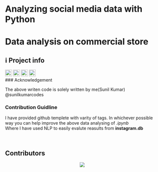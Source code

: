 # Analyzing social media data with Python

# Data analysis on commercial store


<h2>ℹ️ Project info</h2>
<div>

<img alt="Last commit" src="https://img.shields.io/github/last-commit/sunilkumarcodes/Brainwave_Matrix_Intern?color=F05032&logo=git&logoColor&style=for-the-badge" height="22px">
<!--<img alt="Commit activity" src="https://img.shields.io/github/commit-activity/m/carol42/carol42?color=F05032&logo=git&logoColor&style=for-the-badge" height="22px">-->
<a href="https://forthebadge.com"><img src="https://forthebadge.com/images/badges/gluten-free.svg" alt="gluten free" height="22px"></a>
<a href="https://forthebadge.com"><img src="https://forthebadge.com/images/badges/contains-17-coffee-cups.svg" alt="contains cat gifs" height="22px"></a>
<a href="https://forthebadge.com"><img src="https://forthebadge.com/images/badges/powered-by-electricity.svg" alt="powered by electricity" height="22px"></a>
<br>
### Acknowledgement

The above writen code is solely written by me(Sunil Kumar) @sunilkumarcodes


### Contribution Guidline

I have provided github templete with varity of tags.
In whichever possible way you can help improve the above data analysing of *.ipynb* 
<br>
Where I have used NLP to easily evalute reasults from **instagram.db** 

<br>

## Contributors

<p align="center">
  <a href="https://github.com/sunilkumarcodes/Brainwave_Matrix_intern/graphs/contributors">
    <img src="https://contrib.rocks/image?repo=sunilkumarcodes/Brainwave_Matrix_intern" />
  </a>
</p>


